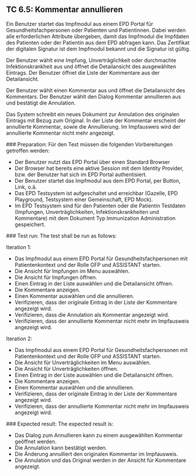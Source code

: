 ## TC 6.5: Kommentar annullieren
Ein Benutzer startet das Impfmodul aus einem EPD Portal für Gesundheitsfachpersonen oder Patienten und Patientinnen.  Dabei werden alle erforderlichen Attribute übergeben, damit das Impfmodul die Impfdaten des Patienten oder der Patientin aus dem EPD abfragen kann. Das Zertifikat der digitalen Signatur ist dem Impfmodul bekannt und die Signatur ist gültig.

Der Benutzer wählt eine Impfung, Unverträglichkeit oder durchmachte Infektionskrankheit aus und öffnet die Detailansicht des ausgewählten Eintrags. Der Benutzer öffnet die Liste der Kommentare aus der Detailansicht.

Der Benutzer wählt einen Kommentar aus und öffnet die Detailansicht des Kommentars. Der Benutzer
wählt den Dialog Kommentar annullieren aus und bestätigt die Annulation.  

Das System schreibt ein neues Dokument zur Annulation des originalen Eintrags mit Bezug zum Original. In der Liste der Kommentar erscheint der annullierte Kommentar, sowie die Annullierung. Im Impfausweis wird der annullierte Kommentar nicht mehr angezeigt.

### Preparation:
Für den Test müssen die folgenden Vorbereitungen getroffen werden:
- Der Benutzer nutzt das EPD Portal über einen Standard Browser
- Der Browser hat bereits eine aktive Session mit dem Identity Provider, bzw. der Benutzer hat sich im EPD Portal authentisiert.
- Der Benutzer startet das Impfmodul aus dem EPD Portal, per Button, Link, o.ä.  
- Das EPD Testsystem ist aufgeschaltet und erreichbar (Gazelle, EPD Playground, Testsystem einer Gemeinschaft, EPD Mock).
- Im EPD Testsystem sind für den Patienten oder die Patientin Testdaten (Impfungen, Unverträglichkeiten, Infektionskrankheiten und Kommentare) mit dem Dokument Typ Immunization Administration gespeichert.

### Test run:
The test shall be run as follows:

Iteration 1:
- Das Impfmodul aus einem EPD Portal für Gesundheitsfachpersonen mit Patientenkontext und der Rolle GFP und ASSISTANT starten.
- Die Ansicht für Impfungen im Menu auswählen.
- Die Ansicht für Impfungen öffnen.
- Einen Eintrag in der Liste auswählen und die Detailansicht öffnen.
- Die Kommentare anzeigen.
- Einen Kommentar auswählen und die annullieren.
- Verifizieren, dass der originale Eintrag in der Liste der Kommentare angezeigt wird.
- Verifizieren, dass die Annulation als Kommentar angezeigt wird.
- Verifizieren, dass der annullierte Kommentar nicht mehr im Impfausweis angezeigt wird.

Iteration 2:
- Das Impfmodul aus einem EPD Portal für Gesundheitsfachpersonen mit Patientenkontext und der Rolle GFP und ASSISTANT starten.
- Die Ansicht für Unverträglichkeiten im Menu auswählen.
- Die Ansicht für Unverträglichkeiten öffnen.
- Einen Eintrag in der Liste auswählen und die Detailansicht öffnen.
- Die Kommentare anzeigen.
- Einen Kommentar auswählen und die annullieren.
- Verifizieren, dass der originale Eintrag in der Liste der Kommentare angezeigt wird.
- Verifizieren, dass der annullierte Kommentar nicht mehr im Impfausweis angezeigt wird.

### Expected result:
The expected result is:
- Das Dialog zum Annullieren kann zu einem ausgewählten Kommentar geöffnet werden.
- Die Annulation kann bestätigt werden.
- Die Änderung annulliert den originalen Kommentar im Impfausweis.
- Die Annulation und das Original werden in der Ansicht für Kommentare angezeigt.
